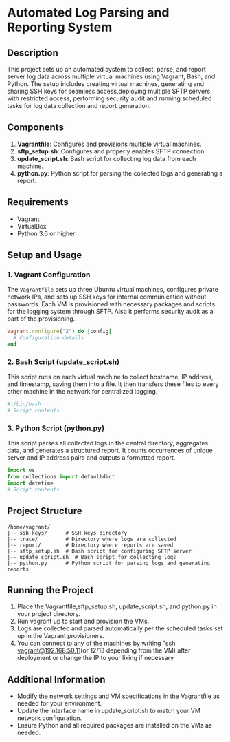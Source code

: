 # Automated Log Parsing and Reporting System

## Description
This project sets up an automated system to collect, parse, and report server log data across multiple virtual machines using Vagrant, Bash, and Python. The setup includes creating virtual machines, generating and sharing SSH keys for seamless access,deploying multiple SFTP servers with restricted access, performing security audit and running scheduled tasks for log data collection and report generation.

## Components
1. **Vagrantfile**: Configures and provisions multiple virtual machines.
2. **sftp_setup.sh**: Configures and properly enables SFTP connection.
3. **update_script.sh**: Bash script for collecting log data from each machine.
4. **python.py**: Python script for parsing the collected logs and generating a report.

## Requirements
- Vagrant
- VirtualBox
- Python 3.6 or higher

## Setup and Usage

### 1. Vagrant Configuration
The `Vagrantfile` sets up three Ubuntu virtual machines, configures private network IPs, and sets up SSH keys for internal communication without passwords. Each VM is provisioned with necessary packages and scripts for the logging system through SFTP. Also it performs security audit as a part of the provisioning.

```ruby
Vagrant.configure("2") do |config|
  # Configuration details
end
```

### 2. Bash Script (update_script.sh)
This script runs on each virtual machine to collect hostname, IP address, and timestamp, saving them into a file. It then transfers these files to every other machine in the network for centralized logging.
```bash
#!/bin/bash
# Script contents
```
### 3. Python Script (python.py)
This script parses all collected logs in the central directory, aggregates data, and generates a structured report. It counts occurrences of unique server and IP address pairs and outputs a formatted report.
```python
import os
from collections import defaultdict
import datetime
# Script contents
```
## Project Structure
```
/home/vagrant/
|-- ssh_keys/      # SSH keys directory
|-- trace/         # Directory where logs are collected
|-- report/        # Directory where reports are saved
|-- sftp_setup.sh  # Bash script for configuring SFTP server
|-- update_script.sh  # Bash script for collecting logs
|-- python.py      # Python script for parsing logs and generating reports
```
## Running the Project
1. Place the Vagrantfile,sftp_setup.sh, update_script.sh, and python.py in your project directory.
2. Run vagrant up to start and provision the VMs.
3. Logs are collected and parsed automatically per the scheduled tasks set up in the Vagrant provisioners.
4. You can connect to any of the machines by writing "ssh vagrant@192.168.50.11(or 12/13 depending from the VM) after deployment or change the IP to your liking if necessary

## Additional Information
- Modify the network settings and VM specifications in the Vagrantfile as needed for your environment.
- Update the interface name in update_script.sh to match your VM network configuration.
- Ensure Python and all required packages are installed on the VMs as needed.
